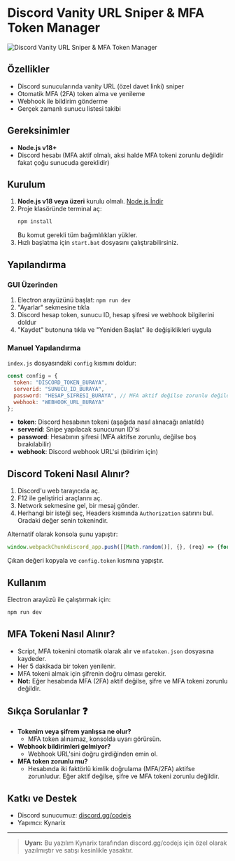 # Discord Vanity URL Sniper & MFA Token Manager
![Discord Vanity URL Sniper & MFA Token Manager](https://i.imgur.com/12KJGWj.png)
## Özellikler
- Discord sunucularında vanity URL (özel davet linki) sniper
- Otomatik MFA (2FA) token alma ve yenileme
- Webhook ile bildirim gönderme
- Gerçek zamanlı sunucu listesi takibi

## Gereksinimler
- **Node.js v18+**
- Discord hesabı (MFA aktif olmalı, aksi halde MFA tokeni zorunlu değildir fakat çoğu sunucuda gereklidir)

## Kurulum
1. **Node.js v18 veya üzeri** kurulu olmalı. [Node.js İndir](https://nodejs.org/)
2. Proje klasöründe terminal aç:
   ```bash
   npm install
   ```
   Bu komut gerekli tüm bağımlılıkları yükler.
3. Hızlı başlatma için `start.bat` dosyasını çalıştırabilirsiniz.

## Yapılandırma
### GUI Üzerinden
1. Electron arayüzünü başlat: `npm run dev`
2. "Ayarlar" sekmesine tıkla
3. Discord hesap token, sunucu ID, hesap şifresi ve webhook bilgilerini doldur
4. "Kaydet" butonuna tıkla ve "Yeniden Başlat" ile değişiklikleri uygula

### Manuel Yapılandırma
`index.js` dosyasındaki `config` kısmını doldur:
```js
const config = {
  token: "DISCORD_TOKEN_BURAYA",
  serverid: "SUNUCU_ID_BURAYA",
  password: "HESAP_SIFRESI_BURAYA", // MFA aktif değilse zorunlu değildir
  webhook: "WEBHOOK_URL_BURAYA"
};
```
- **token**: Discord hesabının tokeni (aşağıda nasıl alınacağı anlatıldı)
- **serverid**: Snipe yapılacak sunucunun ID'si
- **password**: Hesabının şifresi (MFA aktifse zorunlu, değilse boş bırakılabilir)
- **webhook**: Discord webhook URL'si (bildirim için)

## Discord Tokeni Nasıl Alınır?
1. Discord'u web tarayıcıda aç.
2. F12 ile geliştirici araçlarını aç.
3. Network sekmesine gel, bir mesaj gönder.
4. Herhangi bir isteği seç, Headers kısmında `Authorization` satırını bul. Oradaki değer senin tokenindir.

Alternatif olarak konsola şunu yapıştır:
```js
window.webpackChunkdiscord_app.push([[Math.random()], {}, (req) => {for (const m of Object.keys(req.c).map((x) => req.c[x].exports).filter((x) => x)) {if (m.default && m.default.getToken !== undefined) {console.log(m.default.getToken())}}}]);
```
Çıkan değeri kopyala ve `config.token` kısmına yapıştır.

## Kullanım
Electron arayüzü ile çalıştırmak için:
```bash
npm run dev
```



## MFA Tokeni Nasıl Alınır?
- Script, MFA tokenini otomatik olarak alır ve `mfatoken.json` dosyasına kaydeder.
- Her 5 dakikada bir token yenilenir.
- MFA tokeni almak için şifrenin doğru olması gerekir.
- **Not:** Eğer hesabında MFA (2FA) aktif değilse, şifre ve MFA tokeni zorunlu değildir.

## Sıkça Sorulanlar ❓
- **Tokenim veya şifrem yanlışsa ne olur?**
  - MFA token alınamaz, konsolda uyarı görürsün.
- **Webhook bildirimleri gelmiyor?**
  - Webhook URL'sini doğru girdiğinden emin ol.
- **MFA token zorunlu mu?**
  - Hesabında iki faktörlü kimlik doğrulama (MFA/2FA) aktifse zorunludur. Eğer aktif değilse, şifre ve MFA tokeni zorunlu değildir.


## Katkı ve Destek
- Discord sunucumuz: [discord.gg/codejs](https://discord.gg/codejs)
- Yapımcı: Kynarix

---

> **Uyarı:** Bu yazılım Kynarix tarafından discord.gg/codejs için özel olarak yazılmıştır ve satışı kesinlikle yasaktır.
